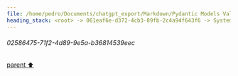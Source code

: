```yaml
---
file: /home/pedro/Documents/chatgpt_export/Markdown/Pydantic Models Validate Grammar.md
heading_stack: <root> -> 061eaf6e-d372-4cb3-89fb-2c4a94f643f6 -> System -> cc0cd000-c5d4-4660-bc2e-8fe013b3c090 -> System -> aaa29d07-977b-4c5b-84ea-2dbd6660aa55 -> User -> Basic Info -> Internal Nodes -> Task -> a59e5ca8-0836-43aa-95ae-557da12f334d -> Tool -> df057f39-09fe-452a-a373-0e8af0517ed8 -> Assistant -> eac7e948-a00f-48dc-9291-b50e427443d8 -> Tool -> 269ca8b2-1769-4ac8-8a5d-deb74bea2c07 -> Assistant -> f12a4d59-1929-403d-abba-eb91897bd209 -> Assistant -> 7a1efd11-fe1f-45ce-8b70-9980dd6701b5 -> Tool -> d2cd1215-a1ae-4c2a-b2e0-8fdba68f2e90 -> Assistant -> a37fa0ec-cfd0-4c94-9569-4b2f95e88c3b -> Assistant -> 2cc0efdf-d6d5-4231-bbfc-49f199cba9b3 -> Tool -> 1a5fb753-2396-462e-8a40-245073e84638 -> Assistant -> aaa214e6-f126-4374-aa7a-a864d4a4a650 -> User -> c9a1a2b6-9829-4136-84a4-7fb52290ecc2 -> Assistant -> 0aac7ebc-176b-4f59-8385-8754815705e0 -> Tool -> 90c0afda-35b5-4d6c-b767-652a10ec7009 -> Assistant -> aaa251f8-f462-4594-a7f4-5110ef19aa88 -> User -> 6f4a1dde-3ce3-4099-8dba-56f8f2ecce2e -> Assistant -> 06d698da-0d98-48ba-8744-ea08aeb456a5 -> Tool -> 91c2c938-df80-4721-9821-48906b31862c -> Assistant -> aaa2bc5d-a4c0-4982-907a-b33f5407edf6 -> User -> a2c08485-4965-42e5-9297-a02f55ebe428 -> Assistant -> adbaeae2-7686-4bd8-a984-217f8adb12f8 -> Tool -> 8fd7c313-58e6-4151-b647-c80fa34c4a77 -> Assistant -> aaa23544-1053-4bfa-8cd2-0ee10a09de03 -> User -> e3569785-9e36-4f56-b9f4-aac6c4ece636 -> Assistant -> bff1d3d5-822f-4a91-a2d9-475d5930d718 -> Tool -> b9a775e9-19be-40dd-8b3e-e0052d643237 -> Assistant -> b2094f78-f968-4f15-b6e8-00bbbaeae587 -> Assistant -> ecb86225-1d3e-4cae-9dd8-85be28ea1405 -> Tool -> f25a9b3e-1b38-47e9-9018-42bb6bf7bb6a -> Assistant -> aaa20921-bbd5-452a-ad2c-99306efcc68e -> User -> Basic Info -> Internal Nodes -> Task -> aaa2b331-588c-4763-af86-083520fde6d3 -> User -> a3cc112f-e10c-47bb-bd4b-87633a842c3d -> Assistant -> 9712eaec-58a8-46ae-ba70-05a87f6e53e0 -> Assistant -> 02586475-71f2-4d89-9e5a-b36814539eec
---
```

###### 02586475-71f2-4d89-9e5a-b36814539eec
[parent ⬆️](#9712eaec-58a8-46ae-ba70-05a87f6e53e0)
